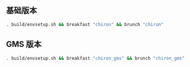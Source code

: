 ## 基础版本
```bash
. build/envsetup.sh && breakfast "chiron" && brunch "chiron"
```

## GMS 版本
```bash
. build/envsetup.sh && breakfast "chiron_gms" && brunch "chiron_gms"
```
